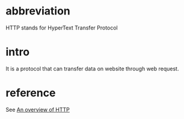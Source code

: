 # abbreviation
HTTP stands for HyperText Transfer Protocol

# intro
It is a protocol that can transfer data on website through web request.

# reference

See [An overview of HTTP](https://developer.mozilla.org/en-US/docs/Web/HTTP/Overview)
